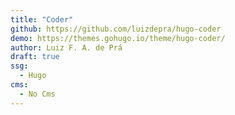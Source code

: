```yaml
---
title: "Coder"
github: https://github.com/luizdepra/hugo-coder
demo: https://themes.gohugo.io/theme/hugo-coder/
author: Luiz F. A. de Prá
draft: true
ssg:
  - Hugo
cms:
  - No Cms
---
```


